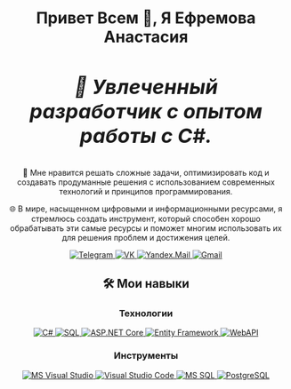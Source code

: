 
<h1 align="center">Привет Всем 👋, Я Ефремова Анастасия</h1> 

<div align="center">
<h3 style="font-size: 36px;">
  <i>
    🌟 Увлеченный разработчик с опытом работы с C#.
  </i>
</h3>
<p>
  🚀 Мне нравится решать сложные задачи, оптимизировать код и создавать продуманные решения с использованием современных технологий и принципов программирования.
</p>
<p>
  🌐 В мире, насыщенном цифровыми и информационными ресурсами, я стремлюсь создать инструмент, который способен хорошо обрабатывать эти самые ресурсы и поможет многим использовать их для решения проблем и достижения целей.
</p>
</div>


<p align="center">
  <a href="https://t.me/Kamilayza" target="_blank">
    <img src="https://img.shields.io/badge/Telegram-2CA5E0?style=for-the-badge&logo=telegram&logoColor=white" alt="Telegram">
  </a>
  <a href="https://vk.com/anas_efr" target="_blank">
    <img src="https://img.shields.io/badge/VK-4A76A8?style=for-the-badge&logo=vk&logoColor=white" alt="VK">
  </a>
  <a href="mailto:KamillaYesa@yandex.ru" target="_blank">
    <img src="https://img.shields.io/badge/Yandex.Mail-FFCC00?style=for-the-badge&logo=yandex&logoColor=black" alt="Yandex.Mail">
  </a>
  <a href="mailto:efremova0anastasia0serg0@gmail.com" target="_blank">
    <img src="https://img.shields.io/badge/Gmail-EA4335?style=for-the-badge&logo=gmail&logoColor=white" alt="Gmail">
  </a>
</p>


<h2 align="center">🛠️ Мои навыки</h2>

<h3 align="center">Технологии</h3>
<p align="center">
  <a href="https://learn.microsoft.com/en-us/dotnet/csharp/" target="_blank">
    <img src="https://img.shields.io/badge/C%23-239120?style=for-the-badge&logo=c-sharp&logoColor=white" alt="C#">
  </a>
  <a href="https://www.w3schools.com/sql/" target="_blank">
    <img src="https://img.shields.io/badge/SQL-003B57?style=for-the-badge&logo=postgresql&logoColor=white" alt="SQL">
  </a>
  <a href="https://dotnet.microsoft.com/en-us/apps/aspnet/apis" target="_blank">
    <img src="https://img.shields.io/badge/ASP.NET%20Core-512BD4?style=for-the-badge&logo=.net&logoColor=white" alt="ASP.NET Core">
  </a>
  <a href="https://learn.microsoft.com/en-us/ef/core/" target="_blank">
    <img src="https://img.shields.io/badge/Entity%20Framework-7A2A35?style=for-the-badge&logo=dotnet&logoColor=white" alt="Entity Framework">
  </a>
  <a href="https://learn.microsoft.com/en-us/aspnet/core/web-api/?view=aspnetcore-6.0" target="_blank">
    <img src="https://img.shields.io/badge/WebAPI-512BD4?style=for-the-badge&logo=.net&logoColor=white" alt="WebAPI">
  </a>
</p>

<h3 align="center">Инструменты</h3>
<p align="center">
  <a href="https://visualstudio.microsoft.com/" target="_blank">
    <img src="https://img.shields.io/badge/MS%20Visual%20Studio-5C2D91?style=for-the-badge&logo=visualstudio&logoColor=white" alt="MS Visual Studio">
  </a>
  <a href="https://code.visualstudio.com/" target="_blank">
    <img src="https://img.shields.io/badge/VS%20Code-007ACC?style=for-the-badge&logo=visual-studio-code&logoColor=white" alt="Visual Studio Code">
  </a>
  <a href="https://docs.microsoft.com/en-us/sql/ssms/sql-server-management-studio-ssms" target="_blank">
    <img src="https://img.shields.io/badge/MS%20SQL%20-CC2927?style=for-the-badge&logo=microsoft-sql-server&logoColor=white" alt="MS SQL">
  </a>
  <a href="https://www.postgresql.org/" target="_blank">
    <img src="https://img.shields.io/badge/PostgreSQL-4169E1?style=for-the-badge&logo=postgresql&logoColor=white" alt="PostgreSQL">
  </a>
</p>




<!--

  <a href="https://www.python.org/" target="_blank">
    <img src="https://img.shields.io/badge/Python-3776AB?style=for-the-badge&logo=python&logoColor=white" alt="Python">
  </a>
  <a href="https://www.javascript.com/" target="_blank">
    <img src="https://img.shields.io/badge/JavaScript-F7DF1E?style=for-the-badge&logo=javascript&logoColor=black" alt="JavaScript">
  </a>

![Top Langs](https://github-readme-stats.vercel.app/api/top-langs/?username=Anastasiya8Efremova&layout=compact)
![Top Langs](https://github-readme-stats.vercel.app/api/top-langs/?username=Anastasiya8Efremova&hide_progress=true)

**Anastasiya8Efremova/Anastasiya8Efremova** is a ✨ _special_ ✨ repository because its `README.md` (this file) appears on your GitHub profile.

Here are some ideas to get you started:

- 🔭 I’m currently working on ...
- 🌱 I’m currently learning ...
- 👯 I’m looking to collaborate on ...
- 🤔 I’m looking for help with ...
- 💬 Ask me about ...
- 📫 How to reach me: ...
- 😄 Pronouns: ...
- ⚡ Fun fact: ...
-->
